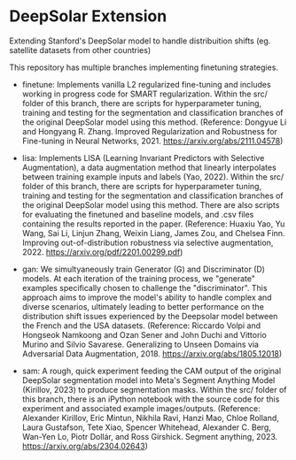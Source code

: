 # DeepSolar Extension
Extending Stanford's DeepSolar model to handle distribuition shifts (eg. satellite datasets from other countries)


This repository has multiple branches implementing finetuning strategies. 

- finetune: Implements vanilla L2 regularized fine-tuning and includes working in progress code for SMART regularization. Within the src/ folder of this branch, there are scripts for hyperparameter tuning, training and testing for the segmentation and classification branches of the original DeepSolar model using this method. (Reference: Dongyue Li and Hongyang R. Zhang. Improved Regularization and Robustness for Fine-tuning in Neural Networks, 2021. https://arxiv.org/abs/2111.04578)

- lisa: Implements LISA (Learning Invariant Predictors with Selective Augmentation), a data augmentation method that linearly interpolates between training example inputs and labels (Yao, 2022). Within the src/ folder of this branch, there are scripts for hyperparameter tuning, training and testing for the segmentation and classification branches of the original DeepSolar model using this method. There are also scripts for evaluating the finetuned and baseline models, and .csv files containing the results reported in the paper. (Reference: Huaxiu Yao, Yu Wang, Sai Li, Linjun Zhang, Weixin Liang, James Zou, and Chelsea Finn. Improving out-of-distribution robustness via selective augmentation, 2022. https://arxiv.org/pdf/2201.00299.pdf)

- gan: We simultyaneously train Generator (G) and Discriminator (D) models. At each iteration of the training process, we "generate" examples specifically chosen to challenge the "discriminator". This approach aims to improve the model's ability to handle complex and diverse scenarios, ultimately leading to better performance on the distribution shift issues experienced by the Deepsolar model between the French and the USA datasets. (Reference: Riccardo Volpi and Hongseok Namkoong and Ozan Sener and John Duchi and Vittorio Murino and Silvio Savarese. Generalizing to Unseen Domains via Adversarial Data Augmentation, 2018. https://arxiv.org/abs/1805.12018)

- sam: A rough, quick experiment feeding the CAM output of the original DeepSolar segmentation model into Meta's Segment Anything Model (Kirillov, 2023) to produce segmentation masks. Within the src/ folder of this branch, there is an iPython notebook with the source code for this experiment and associated example images/outputs. (Reference: Alexander Kirillov, Eric Mintun, Nikhila Ravi, Hanzi Mao, Chloe Rolland, Laura Gustafson, Tete Xiao, Spencer Whitehead, Alexander C. Berg, Wan-Yen Lo, Piotr Dollár, and Ross Girshick. Segment anything, 2023. https://arxiv.org/abs/2304.02643)
